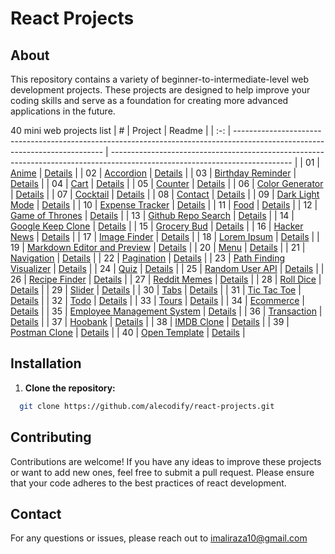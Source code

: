 # React Projects

## About

This repository contains a variety of beginner-to-intermediate-level web development projects. These projects are designed to help improve your coding skills and serve as a foundation for creating more advanced applications in the future.

40 mini web projects list
|  #  | Project                                                                                                                     | Readme                                                                                                                     |
| :-: | --------------------------------------------------------------------------------------------------------------------------- | --------------------------------------------------------------------------------------------------------------------------- |
| 01  | [Anime](https://github.com/alecodify/react-projects/tree/main/01-anime)  |  [Details](https://github.com/alecodify/react-projects/blob/main/01-anime/Readme.md)      |
| 02  | [Accordion](https://github.com/alecodify/react-projects/tree/main/02-accordion)  |  [Details](https://github.com/alecodify/react-projects/blob/main/02-accordion/Readme.md)      |
| 03  | [Birthday Reminder](https://github.com/alecodify/react-projects/tree/main/03-birthday-reminder)  |  [Details](https://github.com/alecodify/react-projects/blob/main/03-birthday-reminder/readme.md)      |
| 04  | [Cart](https://github.com/alecodify/react-projects/tree/main/04-cart)  |  [Details](https://github.com/alecodify/react-projects/blob/main/04-cart/readme.md)      |
| 05  | [Counter](https://github.com/alecodify/react-projects/tree/main/05-counter)  |  [Details](https://github.com/alecodify/react-projects/blob/main/05-counter/readme.md)      |
| 06  | [Color Generator](https://github.com/alecodify/react-projects/tree/main/06-color-generator)  |  [Details](https://github.com/alecodify/react-projects/blob/main/06-color-generator/readme.md)      |
| 07  | [Cocktail](https://github.com/alecodify/react-projects/tree/main/07-cocktail)  |  [Details](https://github.com/alecodify/react-projects/blob/main/07-cocktail/readme.md)      |
| 08  | [Contact](https://github.com/alecodify/react-projects/tree/main/08-contact)  |  [Details](https://github.com/alecodify/react-projects/blob/main/08-contact/readme.md)      |
| 09  | [Dark Light Mode](https://github.com/alecodify/react-projects/tree/main/09-dark-light-mode)  |  [Details](https://github.com/alecodify/react-projects/blob/main/09-dark-light-mode/readme.md)      |
| 10  | [Expense Tracker](https://github.com/alecodify/react-projects/tree/main/10-expense-tracker)  |  [Details](https://github.com/alecodify/react-projects/blob/main/10-expense-tracker/readme.md)      |
| 11  | [Food](https://github.com/alecodify/react-projects/tree/main/11-food)  |  [Details](https://github.com/alecodify/react-projects/blob/main/11-food/readme.md)      |
| 12  | [Game of Thrones](https://github.com/alecodify/react-projects/tree/main/12-game-of-thrones)  |  [Details](https://github.com/alecodify/react-projects/blob/main/12-game-of-thrones/readme.md)      |
| 13  | [Github Repo Search](https://github.com/alecodify/react-projects/tree/main/13-github-repo-search)  |  [Details](https://github.com/alecodify/react-projects/blob/main/13-github-repo-search/readme.md)      |
| 14  | [Google Keep Clone](https://github.com/alecodify/react-projects/tree/main/14-google-keep-clone)  |  [Details](https://github.com/alecodify/react-projects/blob/main/14-google-keep-clone/readme.md)      |
| 15  | [Grocery Bud](https://github.com/alecodify/react-projects/tree/main/15-grocery-bud)  |  [Details](https://github.com/alecodify/react-projects/blob/main/15-grocery-bud/readme.md)      |
| 16  | [Hacker News](https://github.com/alecodify/react-projects/tree/main/16-hacker-news)  |  [Details](https://github.com/alecodify/react-projects/blob/main/16-hacker-news/readme.md)      |
| 17  | [Image Finder](https://github.com/alecodify/react-projects/tree/main/17-image-finder)  |  [Details](https://github.com/alecodify/react-projects/blob/main/17-image-finder/readme.md)      |
| 18  | [Lorem Ipsum](https://github.com/alecodify/react-projects/tree/main/18-lorem-ipsum)  |  [Details](https://github.com/alecodify/react-projects/blob/main/18-lorem-ipsum/readme.md)      |
| 19  | [Markdown Editor and Preview](https://github.com/alecodify/react-projects/tree/main/19-markdown-editor-and-preview)  |  [Details](https://github.com/alecodify/react-projects/blob/main/19-markdown-editor-and-preview/readme.md)      |
| 20  | [Menu](https://github.com/alecodify/react-projects/tree/main/20-menu)  |  [Details](https://github.com/alecodify/react-projects/blob/main/20-menu/readme.md)      |
| 21  | [Navigation](https://github.com/alecodify/react-projects/tree/main/21-navigation)  |  [Details](https://github.com/alecodify/react-projects/blob/main/21-navigation/readme.md)      |
| 22  | [Pagination](https://github.com/alecodify/react-projects/tree/main/22-pagination)  |  [Details](https://github.com/alecodify/react-projects/blob/main/22-pagination/readme.md)      |
| 23  | [Path Finding Visualizer](https://github.com/alecodify/react-projects/tree/main/23-path-finding-visualizer)  |  [Details](https://github.com/alecodify/react-projects/blob/main/23-path-finding-visualizer/readme.md)      |
| 24  | [Quiz](https://github.com/alecodify/react-projects/tree/main/24-quiz)  |  [Details](https://github.com/alecodify/react-projects/blob/main/24-quiz/readme.md)      |
| 25  | [Random User API](https://github.com/alecodify/react-projects/tree/main/25-random-user-api)  |  [Details](https://github.com/alecodify/react-projects/blob/main/25-random-user-api/readme.md)      |
| 26  | [Recipe Finder](https://github.com/alecodify/react-projects/tree/main/26-recipe-finder)  |  [Details](https://github.com/alecodify/react-projects/blob/main/26-recipe-finder/readme.md)      |
| 27  | [Reddit Memes](https://github.com/alecodify/react-projects/tree/main/27-reddit-memes)  |  [Details](https://github.com/alecodify/react-projects/blob/main/27-reddit-memes/readme.md)      |
| 28  | [Roll Dice](https://github.com/alecodify/react-projects/tree/main/28-roll-dice)  |  [Details](https://github.com/alecodify/react-projects/blob/main/28-roll-dice/readme.md)      |
| 29  | [Slider](https://github.com/alecodify/react-projects/tree/main/29-slider)  |  [Details](https://github.com/alecodify/react-projects/blob/main/29-slider/readme.md)      |
| 30  | [Tabs](https://github.com/alecodify/react-projects/tree/main/30-tabs)  |  [Details](https://github.com/alecodify/react-projects/blob/main/30-tabs/readme.md)      |
| 31  | [Tic Tac Toe](https://github.com/alecodify/react-projects/tree/main/31-tic-tac-toe)  |  [Details](https://github.com/alecodify/react-projects/blob/main/31-tic-tac-toe/readme.md)      |
| 32  | [Todo](https://github.com/alecodify/react-projects/tree/main/32-todo)  |  [Details](https://github.com/alecodify/react-projects/blob/main/32-todo/readme.md)      |
| 33  | [Tours](https://github.com/alecodify/react-projects/tree/main/33-tours)  |  [Details](https://github.com/alecodify/react-projects/blob/main/33-tours/readme.md)      |
| 34  | [Ecommerce](https://github.com/alecodify/react-projects/tree/main/34-ecommerce)  |  [Details](https://github.com/alecodify/react-projects/blob/main/34-ecommerce/readme.md)      |
| 35  | [Employee Management System](https://github.com/alecodify/react-projects/tree/main/35-employee-managament-system)  |  [Details](https://github.com/alecodify/react-projects/blob/main/35-employee-managament-system/readme.md)      |
| 36  | [Transaction](https://github.com/alecodify/react-projects/tree/main/36-transaction)  |  [Details](https://github.com/alecodify/react-projects/blob/main/36-transaction/readme.md)      |
| 37  | [Hoobank](https://github.com/alecodify/react-projects/tree/main/37-hoobank)  |  [Details](https://github.com/alecodify/react-projects/blob/main/37-hoobank/readme.md)      |
| 38  | [IMDB Clone](https://github.com/alecodify/react-projects/tree/main/38-imdb-clone)  |  [Details](https://github.com/alecodify/react-projects/blob/main/38-imdb-clone/readme.md)      |
| 39  | [Postman Clone](https://github.com/alecodify/react-projects/tree/main/39-postman-clone)  |  [Details](https://github.com/alecodify/react-projects/blob/main/39-postman-clone/readme.md)      |
| 40  | [Open Template](https://github.com/alecodify/react-projects/tree/main/40-open-template)  |  [Details](https://github.com/alecodify/react-projects/blob/main/40-open-template/readme.md)      |

## Installation

1. **Clone the repository:**
```bash
  git clone https://github.com/alecodify/react-projects.git
```

## Contributing
Contributions are welcome! If you have any ideas to improve these projects or want to add new ones, feel free to submit a pull request. Please ensure that your code adheres to the best practices of react development.

## Contact
For any questions or issues, please reach out to imaliraza10@gmail.com











